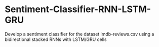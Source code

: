 # Sentiment-Classifier-RNN-LSTM-GRU

Develop a sentiment classifier for the dataset imdb-reviews.csv using a bidirectional stacked RNNs with LSTM/GRU cells
